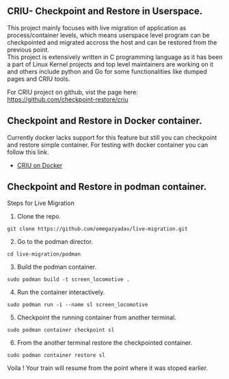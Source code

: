 ## CRIU- Checkpoint and Restore in Userspace. <br>

This project mainly focuses with live migration of application as process/container levels, which means
userspace level program can be checkpointed and migrated accross the host and can be restored from the previous point.  <br>
This project is extensively written in C programming language as it has been a part of Linux Kernel projects and top level maintainers are 
working on it and others include python and Go for some functionalities like dumped pages and CRIU tools. <br>

For CRIU project on github, vist the page here: https://github.com/checkpoint-restore/criu <br>

## Checkpoint and Restore in Docker container. 
Currently docker lacks support for this feature but still you can checkpoint and restore simple container. 
For testing with docker container you can follow this link. 

- [CRIU on Docker](https://github.com/collabnix/dockerlabs/tree/master/advanced/live%20migration )<br>


## Checkpoint and Restore in podman container. 

Steps for Live Migration

1. Clone the repo. 

``` git clone https://github.com/omegazyadav/live-migration.git ```

2. Go to the podman director. 

``` cd live-migration/podman ``` 

3. Build the podman container. 

``` sudo podman build -t screen_locomotive . ```

4. Run the container interactively. 

``` sudo podman run -i --name sl screen_locomotive ``` 

5. Checkpoint the running container from another terminal. 

``` sudo podman container checkpoint sl ``` 

6. From the another terminal restore the checkpointed container. 

``` sudo podman container restore sl ``` 

Voila ! Your train will resume from the point where it was stoped earlier. 




